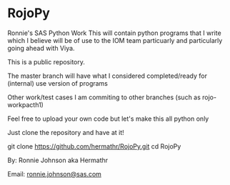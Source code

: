 # RojoPy
Ronnie's SAS Python Work
This will contain python programs that I write which I believe will be of use to the IOM team particuarly and particularly going ahead with Viya.

This is a public repository.

The master branch will have what I considered completed/ready for (internal) use version of programs

Other work/test cases I am commiting to other branches (such as rojo-workpacth1)

Feel free to upload your own code but let's make this all python only

Just clone the repository and have at it!

  git clone https://github.com/hermathr/RojoPy.git
  cd RojoPy 
  
  
  By: Ronnie Johnson aka Hermathr
  
  Email: ronnie.johnson@sas.com
